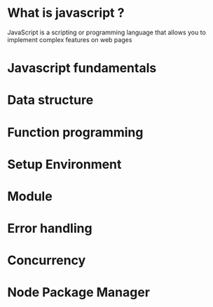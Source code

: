 # What is javascript ?
JavaScript is a scripting or programming language that allows you to implement complex features on web pages
# Javascript fundamentals

# Data structure

# Function programming 

# Setup Environment 

# Module

# Error handling

# Concurrency

# Node Package Manager